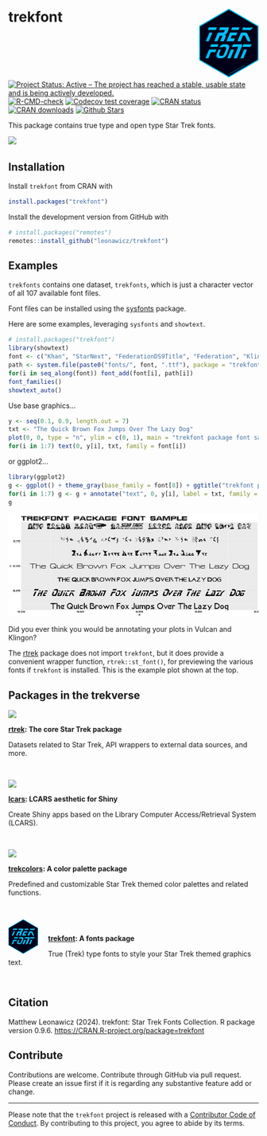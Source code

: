 
<!-- README.md is generated from README.Rmd. Please edit that file -->

# trekfont <img src="man/figures/logo.png" style="margin-left:10px;margin-bottom:5px;" width="120" align="right">

<!-- badges: start -->

[![Project Status: Active – The project has reached a stable, usable
state and is being actively
developed.](https://www.repostatus.org/badges/latest/active.svg)](https://www.repostatus.org/)
[![R-CMD-check](https://github.com/leonawicz/trekfont/actions/workflows/R-CMD-check.yaml/badge.svg)](https://github.com/leonawicz/trekfont/actions/workflows/R-CMD-check.yaml)
[![Codecov test
coverage](https://codecov.io/gh/leonawicz/trekcolors/graph/badge.svg)](https://app.codecov.io/gh/leonawicz/trekcolors)
[![CRAN
status](https://www.r-pkg.org/badges/version/trekfont)](https://CRAN.R-project.org/package=trekfont)
[![CRAN
downloads](https://cranlogs.r-pkg.org/badges/grand-total/trekfont)](https://cran.r-project.org/package=trekfont)
[![Github
Stars](https://img.shields.io/github/stars/leonawicz/trekfont.svg?style=social&label=Github)](https://github.com/leonawicz/trekfont)
<!-- badges: end -->

This package contains true type and open type Star Trek fonts.

<img src="https://raw.githubusercontent.com/leonawicz/rtrek/master/data-raw/images/font_preview.png">

## Installation

Install `trekfont` from CRAN with

``` r
install.packages("trekfont")
```

Install the development version from GitHub with

``` r
# install.packages("remotes")
remotes::install_github("leonawicz/trekfont")
```

## Examples

`trekfonts` contains one dataset, `trekfonts`, which is just a character
vector of all 107 available font files.

Font files can be installed using the
[sysfonts](https://CRAN.R-project.org/package=sysfonts) package.

Here are some examples, leveraging `sysfonts` and `showtext`.

``` r
# install.packages("trekfont")
library(showtext)
font <- c("Khan", "StarNext", "FederationDS9Title", "Federation", "Klingon", "ModernVulcan", "TNGcast", "FederationStarfleet")
path <- system.file(paste0("fonts/", font, ".ttf"), package = "trekfont")
for(i in seq_along(font)) font_add(font[i], path[i])
font_families()
showtext_auto()
```

Use base graphics…

``` r
y <- seq(0.1, 0.9, length.out = 7)
txt <- "The Quick Brown Fox Jumps Over The Lazy Dog"
plot(0, 0, type = "n", ylim = c(0, 1), main = "trekfont package font sample", family = font[8])
for(i in 1:7) text(0, y[i], txt, family = font[i])
```

or ggplot2…

``` r
library(ggplot2)
g <- ggplot() + theme_gray(base_family = font[8]) + ggtitle("trekfont package font sample")
for(i in 1:7) g <- g + annotate("text", 0, y[i], label = txt, family = font[i], size = 12.5)
g
```

<img src="man/figures/trekfont_ggplot.jpg">

Did you ever think you would be annotating your plots in Vulcan and
Klingon?

The [rtrek](https://github.com/leonawicz/rtrek) package does not import
`trekfont`, but it does provide a convenient wrapper function,
`rtrek::st_font()`, for previewing the various fonts if `trekfont` is
installed. This is the example plot shown at the top.

## Packages in the trekverse

<div class="row">

<div class="col-sm-2">

<a href="https://github.com/leonawicz/rtrek"><img src="https://raw.githubusercontent.com/leonawicz/rtrek/master/man/figures/logo.png" style="margin-right:20px;margin-bottom:0;" width="60" align="left"></a>

</div>

<div class="col-sm-10">

<h4 style="padding:30px 0 0 0;margin-top:5px;margin-bottom:5px;">
<a href="https://github.com/leonawicz/rtrek">rtrek</a>: The core Star
Trek package
</h4>

Datasets related to Star Trek, API wrappers to external data sources,
and more.

</div>

</div>

<br/>

<div class="row">

<div class="col-sm-2">

<a href="https://github.com/leonawicz/lcars"><img src="https://raw.githubusercontent.com/leonawicz/lcars/master/man/figures/logo.png" style="margin-right:20px;margin-bottom:0;" width="60" align="left"></a>

</div>

<div class="col-sm-10">

<h4 style="padding:30px 0 0 0;margin-top:5px;margin-bottom:5px;">
<a href="https://github.com/leonawicz/lcars">lcars</a>: LCARS aesthetic
for Shiny
</h4>

Create Shiny apps based on the Library Computer Access/Retrieval System
(LCARS).

</div>

</div>

<br/>

<div class="row">

<div class="col-sm-2">

<a href="https://github.com/leonawicz/trekcolors"><img src="https://raw.githubusercontent.com/leonawicz/trekcolors/master/man/figures/logo.png" style="margin-right:20px;margin-bottom:0;" width="60" align="left"></a>

</div>

<div class="col-sm-10">

<h4 style="padding:30px 0 0 0;margin-top:5px;margin-bottom:5px;">
<a href="https://github.com/leonawicz/trekcolors">trekcolors</a>: A
color palette package
</h4>

Predefined and customizable Star Trek themed color palettes and related
functions.

</div>

</div>

<br/>

<div class="row">

<div class="col-sm-2">

<a href="https://github.com/leonawicz/trekfont"><img src="https://raw.githubusercontent.com/leonawicz/trekfont/master/man/figures/logo.png" style="margin-right:20px;margin-bottom:0;" width="60" align="left"></a>

</div>

<div class="col-sm-10">

<h4 style="padding:30px 0 0 0;margin-top:5px;margin-bottom:5px;">
<a href="https://github.com/leonawicz/trekfont">trekfont</a>: A fonts
package
</h4>

True (Trek) type fonts to style your Star Trek themed graphics text.

</div>

</div>

<br>

## Citation

Matthew Leonawicz (2024). trekfont: Star Trek Fonts Collection. R
package version 0.9.6. <https://CRAN.R-project.org/package=trekfont>

## Contribute

Contributions are welcome. Contribute through GitHub via pull request.
Please create an issue first if it is regarding any substantive feature
add or change.

------------------------------------------------------------------------

Please note that the `trekfont` project is released with a [Contributor
Code of
Conduct](https://github.com/leonawicz/trekfont/blob/master/CODE_OF_CONDUCT.md).
By contributing to this project, you agree to abide by its terms.
